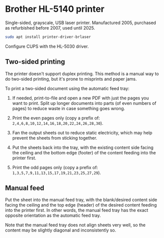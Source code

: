 # Brother HL-5140 printer

Single-sided, grayscale, USB laser printer. Manufactured 2005, purchased as
refurbished before 2007, used until 2025.

```sh
sudo apt install printer-driver-brlaser
```

Configure CUPS with the HL-5030 driver.

## Two-sided printing

The printer doesn't support duplex printing. This method is a manual way to do
two-sided printing, but it's prone to misprints and paper jams.

To print a two-sided document using the automatic feed tray:

1. If needed, print-to-file and open a new PDF with just the pages you want to
   print. Split up longer documents into parts (of even numbers of pages) to
   reduce waste in case something goes wrong.

2. Print the even pages only
   (copy a prefix of: `2,4,6,8,10,12,14,16,18,20,22,24,26,28,30`).

3. Fan the output sheets out to reduce static electricity, which may help
   prevent the sheets from sticking together.

4. Put the sheets back into the tray, with the existing content side facing the
   ceiling and the bottom edge (footer) of the content feeding into the printer
   first.

5. Print the odd pages only
   (copy a prefix of: `1,3,5,7,9,11,13,15,17,19,21,23,25,27,29`).


## Manual feed

Put the sheet into the manual feed tray, with the blank/desired content side
facing the ceiling and the top edge (header) of the desired content feeding
into the printer first. In other words, the manual feed tray has the exact
opposite orientation as the automatic feed tray.

Note that the manual feed tray does not align sheets very well, so the content
may be slightly diagonal and inconsistently so.
